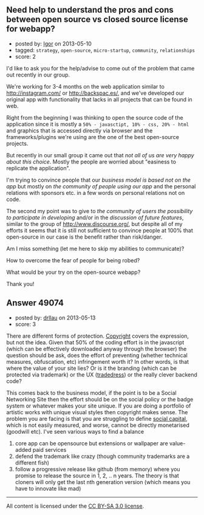 ## Need help to understand the pros and cons between open source vs closed source license for webapp?

- posted by: [Igor](https://stackexchange.com/users/-1/10325-igor) on 2013-05-10
- tagged: `strategy`, `open-source`, `micro-startup`, `community`, `relationships`
- score: 2

I'd like to ask you for the help/advise to come out of the problem that came out recently in our group.

We're working for 3-4 months on the web application similar to http://instagram.com/ or http://backspac.es/, and we've developed our original app with functionality that lacks in all projects that can be found in web.

Right from the beginning I was thinking to open the source code of the application since it is mostly a `50% - javasctipt, 10% - css, 20% - html` and graphics that is accessed directly via browser and the frameworks/plugins we're using are the one of the best open-source projects.

But recently in our small group it came out that *not all of us are very happy about this choice*. Mostly the people are worried about "easiness to replicate the application". 

I'm trying to convince people that our *business model is based not on the app* but mostly on *the community of people using our app* and the personal relations with sponsors etc. in a few words on personal relations not on code.

The second my point was to give to *the community of users the possibility to participate in developing* and/or in the *discussion of future features*, similar to the group of http://www.discourse.org/, but despite  all of my efforts it seems that it is still not sufficient to convince people at 100% that open-source in our case is the benefit rather than risk/danger.

Am I miss something (let me here to skip my abilities to communicate)?
 
How to overcome the fear of people for being robed? 

What would be your try on the open-source webapp?

Thank you!



## Answer 49074

- posted by: [drllau](https://stackexchange.com/users/-1/26055-drllau) on 2013-05-13
- score: 3

<p>There are different forms of protection. <a href="http://en.wikipedia.org/wiki/Copyright" rel="nofollow">Copyright</a> covers the expression, but not the idea. Given that 50% of the coding effort is in the javascript (which can be effectively downloaded anyway through the browser) the question should be ask, does the effort of preventing (whether technical measures, obfuscation, etc) infringement worth it? In other words, is that where the value of your site lies? Or is it the branding (which can be protected via trademark) or the UX (<a href="http://en.wikipedia.org/wiki/Trade_dress" rel="nofollow">tradedress</a>) or the really clever backend code? </p>

<p>This comes back to the business model, if the point is to be a Social Networking Site then the effort should be on the social policy or the badge system or whatever makes your site unique. If you are doing a portfolio of artistic works with unique visual styles then copyright makes sense. The problem you are facing is that you are struggling to define <a href="http://en.wikipedia.org/wiki/Social_capital" rel="nofollow">social capital</a>,  which is not easily measured, and worse, cannot be directly monetarised (goodwill etc). I've seen various ways to find a balance</p>

<ol>
<li>core app can be opensource but extensions or wallpaper are value-added paid services</li>
<li>defend the trademark like crazy (though community trademarks are a different fish)</li>
<li>follow a progressive release like github (from memory) where you promise to release the source in 1, 2, .. n years. The theory is that cloners will only get the last nth generation version (which means you have to innovate like mad)</li>
</ol>




---

All content is licensed under the [CC BY-SA 3.0 license](https://creativecommons.org/licenses/by-sa/3.0/).

